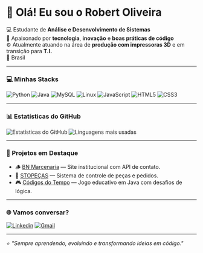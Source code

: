 # 👋 Olá! Eu sou o Robert Oliveira  

💻 Estudante de **Análise e Desenvolvimento de Sistemas**  
🚀 Apaixonado por **tecnologia**, **inovação** e **boas práticas de código**  
⚙️ Atualmente atuando na área de **produção com impressoras 3D** e em transição para **T.I.**  
📍 Brasil  

---

### 💻 Minhas Stacks
![Python](https://img.shields.io/badge/Python-3776AB?style=for-the-badge&logo=python&logoColor=white)
![Java](https://img.shields.io/badge/Java-ED8B00?style=for-the-badge&logo=openjdk&logoColor=white)
![MySQL](https://img.shields.io/badge/MySQL-005C84?style=for-the-badge&logo=mysql&logoColor=white)
![Linux](https://img.shields.io/badge/Linux-FCC624?style=for-the-badge&logo=linux&logoColor=black)
![JavaScript](https://img.shields.io/badge/JavaScript-F7DF1E?style=for-the-badge&logo=javascript&logoColor=black)
![HTML5](https://img.shields.io/badge/HTML5-E34F26?style=for-the-badge&logo=html5&logoColor=white)
![CSS3](https://img.shields.io/badge/CSS3-1572B6?style=for-the-badge&logo=css3&logoColor=white)


---

### 📊 Estatísticas do GitHub

![Estatísticas do GitHub](https://github-readme-stats.vercel.app/api?username=Rot498&show_icons=true&theme=radical)
![Linguagens mais usadas](https://github-readme-stats.vercel.app/api/top-langs/?username=Rot498&layout=compact&theme=radical)

---

### 🧩 Projetos em Destaque
- 🪵 [BN Marcenaria](https://github.com/Rot498/BNmarcenaria) — Site institucional com API de contato.
- 🧱 [STOPEÇAS](https://github.com/Rot498/ProjetoWeb) — Sistema de controle de peças e pedidos.
- 🎮 [Códigos do Tempo](https://github.com/Rot498/Grupo_6_Turma_A) — Jogo educativo em Java com desafios de lógica.

---

### 🌐 Vamos conversar?
[![Linkedin](https://img.shields.io/badge/LinkedIn-0077B5?style=for-the-badge&logo=linkedin&logoColor=white)](https://www.linkedin.com/in/robert-oliveira-a7389532a/)
[![Gmail](https://img.shields.io/badge/Gmail-EA4335?style=for-the-badge&logo=gmail&logoColor=white)](mailto:robinho_root@hotmail.com)

---

⭐ *"Sempre aprendendo, evoluindo e transformando ideias em código."*
